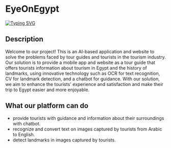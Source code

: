 # EyeOnEgypt
[![Typing SVG](https://readme-typing-svg.demolab.com?font=Fira+Code&size=28&pause=1000&color=B44229&center=true&width=435&lines=Be+Your+Own+Guide)](https://git.io/typing-svg)
## Description 
Welcome to our project! This is an AI-based application and website to solve the problems faced by tour guides and tourists in the tourism industry. Our solution is to provide a mobile app and website as a tour guide that offers tourists information about tourism in Egypt and the history of landmarks, using innovative technology such as OCR for text recognition, CV for landmark detection, and a chatbot for guidance. With our solution, we aim to enhance the tourists' experience and satisfaction and make their trip to Egypt easier and more enjoyable.

## What our platform can do 
* provide tourists with guidance and information about their surroundings with chatbot.
* recognize and convert text on images captured by tourists from Arabic to English.
* detect landmarks in images captured by tourists. 

